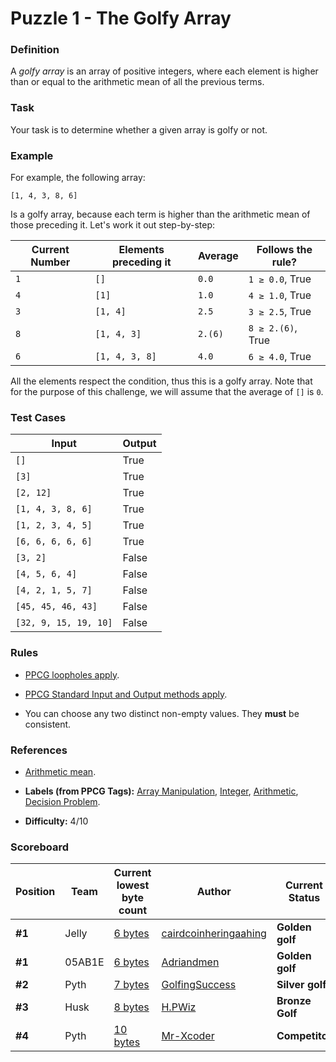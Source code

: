 # Puzzle 1 - The Golfy Array

### Definition

A *golfy array* is an array of positive integers, where each element is higher than or equal to the arithmetic mean of all the previous terms. 

### Task

Your task is to determine whether a given array is golfy or not.

### Example

For example, the following array:

    [1, 4, 3, 8, 6]
    
Is a golfy array, because each term is higher than the arithmetic mean of those preceding it. Let's work it out step-by-step:

|Current Number|Elements preceding it|Average|Follows the rule?|
|--------------|---------------------|-------|-----------------|
|`1`|`[]`|`0.0`|`1 ≥ 0.0`, True|
|`4`|`[1]`|`1.0`|`4 ≥ 1.0`, True|
|`3`|`[1, 4]`|`2.5`|`3 ≥ 2.5`, True|
|`8`|`[1, 4, 3]`|`2.(6)`|`8 ≥ 2.(6)`, True|
|`6`|`[1, 4, 3, 8]`|`4.0`|`6 ≥ 4.0`, True|

All the elements respect the condition, thus this is a golfy array. Note that for the purpose of this challenge, we will assume that the average of `[]` is `0`.

### Test Cases

|Input|Output|
|-----|------|
|`[]`|True|
|`[3]`|True|
|`[2, 12]`|True|
|`[1, 4, 3, 8, 6]`|True|
|`[1, 2, 3, 4, 5]`|True|
|`[6, 6, 6, 6, 6]`|True|
|`[3, 2]`|False|
|`[4, 5, 6, 4]`|False|
|`[4, 2, 1, 5, 7]`|False|
|`[45, 45, 46, 43]`|False|
|`[32, 9, 15, 19, 10]`|False|

### Rules

- [PPCG loopholes apply](https://codegolf.meta.stackexchange.com/questions/1061/loopholes-that-are-forbidden-by-default).

- [PPCG Standard Input and Output methods apply](https://codegolf.meta.stackexchange.com/questions/2447/default-for-code-golf-input-output-methods).

- You can choose any two distinct non-empty values. They **must** be consistent.

### References 

- [Arithmetic mean](https://en.wikipedia.org/wiki/Arithmetic_mean).

- **Labels (from PPCG Tags):** [Array Manipulation](https://codegolf.stackexchange.com/questions/tagged/array-manipulation), [Integer](https://codegolf.stackexchange.com/questions/tagged/integer), [Arithmetic](https://codegolf.stackexchange.com/questions/tagged/arithmetic), [Decision Problem](https://codegolf.stackexchange.com/questions/tagged/decision-problem).

- **Difficulty:** 4/10

### Scoreboard

|Position|Team|Current lowest byte count|Author|Current Status|
|--------|----|-------------------------|------|------|
|**#1**|Jelly|[6 bytes](https://github.com/Mr-Xcoder/CodeGolf-Hackathon/blob/master/Puzzle%201/solutions/Jelly%20team/Jelly.md)|[cairdcoinheringaahing](https://github.com/cairdcoinheringaahing)|**Golden golf**|
|**#1**|05AB1E|[6 bytes](https://github.com/Mr-Xcoder/CodeGolf-Hackathon/blob/master/Puzzle%201/solutions/05AB1E%20team/05AB1E.md)|[Adriandmen](https://github.com/Adriandmen)|**Golden golf**|
|**#2**|Pyth|[7 bytes](https://github.com/Mr-Xcoder/CodeGolf-Hackathon/blob/master/Puzzle%201/solutions/Pyth%20team/Pyth2.md)|[GolfingSuccess](https://github.com/GolfingSuccess)|**Silver golf**|
|**#3**|Husk|[8 bytes](https://github.com/Mr-Xcoder/CodeGolf-Hackathon/blob/master/Puzzle%201/solutions/Husk%20Team/Husk.md)|[H.PWiz](https://codegolf.stackexchange.com/users/71256/h-pwiz)|**Bronze Golf**|
|**#4**|Pyth|[10 bytes](https://github.com/Mr-Xcoder/CodeGolf-Hackathon/blob/master/Puzzle%201/solutions/Pyth%20team/Pyth.md)|[Mr-Xcoder](https://github.com/Mr-Xcoder)|**Competitor**|
